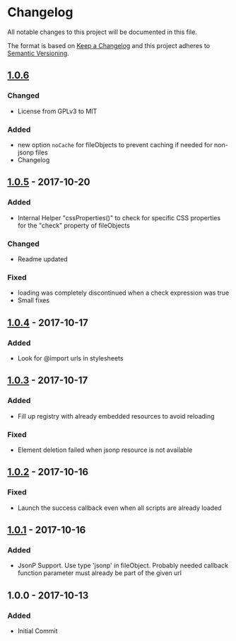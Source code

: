 # Changelog
All notable changes to this project will be documented in this file.

The format is based on [Keep a Changelog](http://keepachangelog.com/en/1.0.0/)
and this project adheres to [Semantic Versioning](http://semver.org/spec/v2.0.0.html).

## [1.0.6]
### Changed
- License from GPLv3 to MIT

### Added
- new option `noCache` for fileObjects to prevent caching if needed for non-jsonp files
- Changelog

## [1.0.5] - 2017-10-20
### Added
- Internal Helper "cssProperties()" to check for specific CSS properties for the "check" property of fileObjects

### Changed
- Readme updated

### Fixed
- loading was completely discontinued when a check expression was true
- Small fixes

## [1.0.4] - 2017-10-17
### Added
- Look for @import urls in stylesheets

## [1.0.3] - 2017-10-17
### Added
- Fill up registry with already embedded resources to avoid reloading

### Fixed
- Element deletion failed when jsonp resource is not available

## [1.0.2] - 2017-10-16
### Fixed
- Launch the success callback even when all scripts are already loaded

## [1.0.1] - 2017-10-16
### Added
- JsonP Support. Use type 'jsonp' in fileObject. Probably needed callback function parameter must already be part of the given url

## 1.0.0 - 2017-10-13
### Added
- Initial Commit

[Unreleased]: /../compare/v1.0.6...HEAD  
[1.0.6]: /../compare/v1.0.5...v1.0.6
[1.0.5]: /../compare/v1.0.4...v1.0.5
[1.0.4]: /../compare/v1.0.3...v1.0.4
[1.0.3]: /../compare/v1.0.2...v1.0.3
[1.0.2]: /../compare/v1.0.1...v1.0.2
[1.0.1]: /../compare/v1.0.0...v1.0.1
